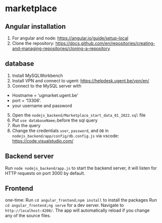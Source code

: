 # marketplace

## Angular installation
1. For angular and node: https://angular.io/guide/setup-local
2. Clone the repository: https://docs.github.com/en/repositories/creating-and-managing-repositories/cloning-a-repository

## database

1. Install MySQLWorkbench
2. Install VPN and connect to ugent: https://helpdesk.ugent.be/vpn/en/
3. Connect to the MySQL server with
  - Hostname = ‘ugmarket.ugent.be’
  - port = ‘13306’.
  - your username and password
5. Open the `nodejs_backend/Marketplace_start_data_01_2022.sql` file
6. Put `use databaseName;`before the sql query
7. Run the query
8. Change the credentials `user`, `password`, and `DB` in `nodejs_backend/app/config/db.config.js` via vscode: https://code.visualstudio.com/

## Backend server

Run `node nodejs_backend/app.js` to start the backend server, it will listen for HTTP requests on port 3000 by default.

## Frontend

one-time: Run `cd angular_frontend;npm install` to install the packages
Run `cd angular_frontend;ng serve` for a dev server. Navigate to `http://localhost:4200/`. The app will automatically reload if you change any of the source files.


